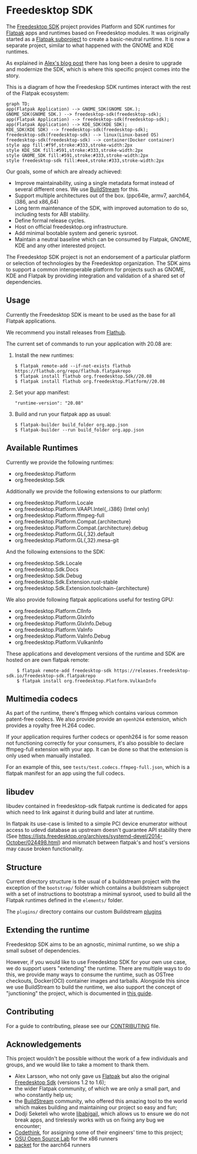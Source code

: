 # Freedesktop SDK

The [Freedesktop SDK](https://freedesktop-sdk.io/ ) project provides Platform
and SDK runtimes for
[Flatpak](https://flatpak.org) apps and runtimes based on Freedesktop modules.
It was originally started as a [Flatpak subproject](https://github.com/flatpak/freedesktop-sdk-images)
to create a basic-neutral runtime. It is now a separate project, similar to
what happened with the GNOME and KDE runtimes.

As explained in [Alex's blog post](https://blogs.gnome.org/alexl/2018/05/16/introducing-1-8-freedesktop-runtime/)
there has long been a desire to upgrade and modernize the SDK, which is where
this specific project comes into the story.

This is a diagram of how the Freedeskop SDK runtimes interact with the rest of
the Flatpak ecosystem:

```mermaid
graph TD;
app(Flatpak Application) --> GNOME_SDK(GNOME SDK.);
GNOME_SDK(GNOME SDK.) --> freedesktop-sdk(freedesktop-sdk);
app(Flatpak Application) --> freedesktop-sdk(freedesktop-sdk);
app(Flatpak Application) --> KDE_SDK(KDE SDK);
KDE_SDK(KDE SDK) --> freedesktop-sdk(freedesktop-sdk);
freedesktop-sdk(freedesktop-sdk) --> linux(Linux-based OS)
freedesktop-sdk(freedesktop-sdk) --> container(Docker container)
style app fill:#f9f,stroke:#333,stroke-width:2px
style KDE_SDK fill:#591,stroke:#333,stroke-width:2px
style GNOME_SDK fill:#591,stroke:#333,stroke-width:2px
style freedesktop-sdk fill:#ee4,stroke:#333,stroke-width:2px
```

Our goals, some of which are already achieved:

*   Improve maintainability, using a single metadata format instead of several
    different ones. We use [BuildStream](https://gitlab.com/BuildStream/buildstream)
    for this.
*   Support multiple architectures out of the box. (ppc64le, armv7, aarch64, i386, and x86_64)
*   Long term maintenance of the SDK, with improved automation to do so,
    including tests for ABI stability.
*   Define formal release cycles.
*   Host on official freedesktop.org infrastructure.
*   Add minimal bootable system and generic sysroot.
*   Maintain a neutral baseline which can be consumed by Flatpak, GNOME, KDE
    and any other interested project.

The Freedesktop SDK project is not an endorsement of a particular platform or
selection of technologies by the Freedesktop organization.
The SDK aims to support a common interoperable platform for projects such as
GNOME, KDE and Flatpak by providing integration and validation of a shared
set of dependencies.

## Usage

Currently the Freedesktop SDK is meant to be used as the base for all Flatpak
applications.

We recommend you install releases from [Flathub](https://flathub.org).

The current set of commands to run your application with 20.08 are:

1.  Install the new runtimes:

    ```
    $ flatpak remote-add --if-not-exists flathub https://flathub.org/repo/flathub.flatpakrepo
    $ flatpak install flathub org.freedesktop.Sdk//20.08
    $ flatpak install flathub org.freedesktop.Platform//20.08
    ```

2.  Set your app manifest:

    ```
    "runtime-version": "20.08"
    ```

3. Build and run your flatpak app as usual:

    ```
    $ flatpak-builder build_folder org.app.json
    $ flatpak-builder --run build_folder org.app.json
    ```

## Available Runtimes

Currently we provide the following runtimes:
* org.freedesktop.Platform
* org.freedesktop.Sdk

Additionally we provide the following extensions to our platform:
* org.freedesktop.Platform.Locale
* org.freedesktop.Platform.VAAPI.Intel{,.i386} (Intel only)
* org.freedesktop.Platform.ffmpeg-full
* org.freedesktop.Platform.Compat.{architecture}
* org.freedesktop.Platform.Compat.{architecture}.debug
* org.freedesktop.Platform.GL{,32}.default
* org.freedesktop.Platform.GL{,32}.mesa-git

And the following extensions to the SDK:
* org.freedesktop.Sdk.Locale
* org.freedesktop.Sdk.Docs
* org.freedesktop.Sdk.Debug
* org.freedesktop.Sdk.Extension.rust-stable
* org.freedesktop.Sdk.Extension.toolchain-{architecture}

We also provide following flatpak applications useful for testing GPU:
* org.freedesktop.Platform.ClInfo
* org.freedesktop.Platform.GlxInfo
* org.freedesktop.Platform.GlxInfo.Debug
* org.freedesktop.Platform.VaInfo
* org.freedesktop.Platform.VaInfo.Debug
* org.freedesktop.Platform.VulkanInfo

These applications and development versions of the runtime and SDK are hosted
on are own flatpak remote:

```
    $ flatpak remote-add freedesktop-sdk https://releases.freedesktop-sdk.io/freedesktop-sdk.flatpakrepo
    $ flatpak install org.freedesktop.Platform.VulkanInfo
```

## Multimedia codecs

As part of the runtime, there's ffmpeg which contains various common
patent-free codecs. We also provide provide an `openh264` extension, which
provides a royalty free H.264 codec. 

If your application requires further codecs or openh264 is for some reason
not functioning correctly for your consumers, it's also possible to declare
ffmpeg-full extension with your app. It can be done so that the extension
is only used when manually installed.

For an example of this, see `tests/test.codecs.ffmpeg-full.json`, which is a
flatpak manifest for an app using the full codecs.

## libudev
libudev contained in freedesktop-sdk flatpak runtime is dedicated for apps
which need to link against it during build and later at runtime.

In flatpak its use-case is limited to a simple PCI device enumerator without
access to udevd database as upstream doesn't guarantee API stability there
(See https://lists.freedesktop.org/archives/systemd-devel/2014-October/024498.html)
and mismatch between flatpak's and host's versions may cause broken functionality.

## Structure

Current directory structure is the usual of a buildstream project with the
exception of the `bootstrap/` folder which contains a buildstream subproject
with a set of instructions to bootstrap a minimal sysroot, used to build all
the Flatpak runtimes defined in the `elements/` folder.

The `plugins/` directory contains our custom Buildstream
[plugins](https://buildstream.gitlab.io/buildstream/pluginindex.html#plugins)

## Extending the runtime
Freedesktop SDK aims to be an agnostic, minimal runtime, so we ship a small subset of dependencies.

However, if you would like to use Freedesktop SDK for your own use case, we do support users "extending"
the runtime. There are multiple ways to do this, we provide many ways to consume the runtime, such as OSTree checkouts, Docker(OCI) container images and tarballs. Alongside this since we use BuildStream to build the runtime, we also support the concept of "junctioning" the project, which is documented in [this guide](https://gitlab.com/freedesktop-sdk/freedesktop-sdk/wikis/Using%20freedesktop-sdk#buildstream-projects).


## Contributing

For a guide to contributing, please see our [CONTRIBUTING](https://gitlab.com/freedesktop-sdk/freedesktop-sdk/-/blob/master/CONTRIBUTING.md) file.

## Acknowledgements

This project wouldn't be possible without the work of a few individuals and
groups, and we would like to take a moment to thank them.

*   Alex Larsson, who not only gave us [Flatpak](https://flatpak.org) but also
    the original
    [Freedesktop Sdk](https://github.com/flatpak/freedesktop-sdk-images)
    (versions 1.2 to 1.6);
*   the wider Flatpak community, of which we are only a small part, and who
    constantly help us;
*   the [BuildStream](https://buildstream.build/) community, who offered this
    amazing tool to the world which makes building and maintaining our project
    so easy and fun;
*   Dodji Seketeli who wrote [libabigail](https://sourceware.org/libabigail/),
    which allows us to ensure we do not break apps, and tirelessly works with
    us on fixing any bug we encounter;
*   [Codethink](https://www.codethink.co.uk/), for assigning some of their
    engineers' time to this project;
*   [OSU Open Source Lab](https://osuosl.org/) for the x86 runners
*   [packet](https://www.packet.com/) for the aarch64 runners
